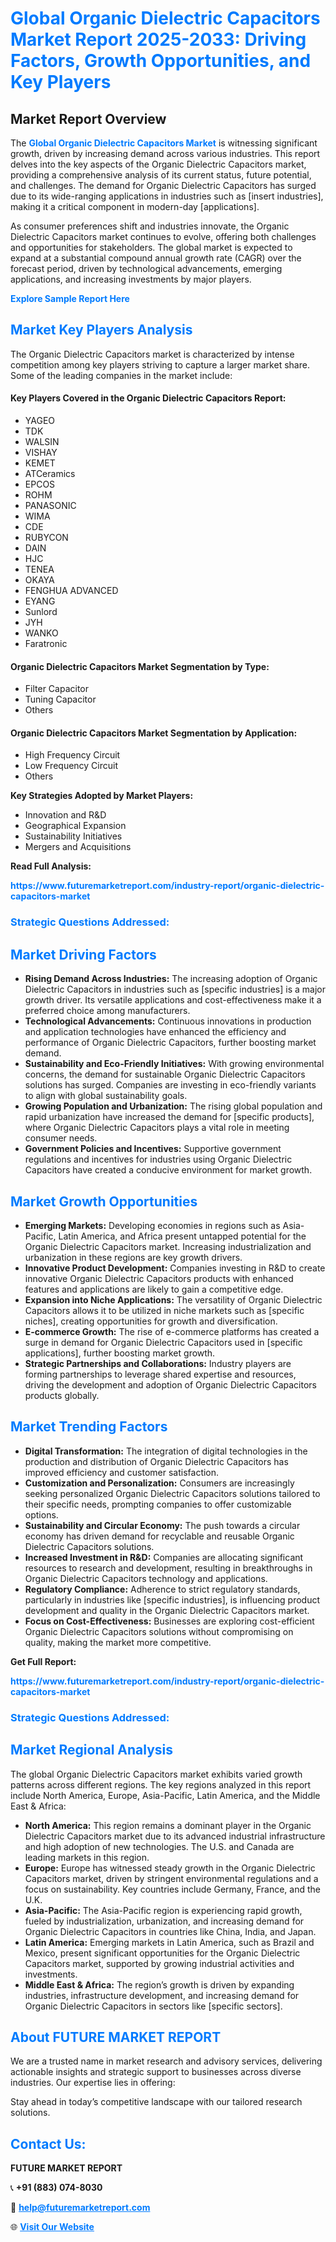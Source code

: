 <h1 style="color: #007BFF;">Global Organic Dielectric Capacitors Market Report 2025-2033: Driving Factors, Growth Opportunities, and Key Players</h1>

<section id="overview">
<h2>Market Report Overview</h2>
<p>The <a href="https://www.futuremarketreport.com/industry-report/organic-dielectric-capacitors-market" style="color: #007BFF; text-decoration: none;"><strong>Global Organic Dielectric Capacitors Market</strong></a> is witnessing significant growth, driven by increasing demand across various industries. This report delves into the key aspects of the Organic Dielectric Capacitors market, providing a comprehensive analysis of its current status, future potential, and challenges. The demand for Organic Dielectric Capacitors has surged due to its wide-ranging applications in industries such as [insert industries], making it a critical component in modern-day [applications].</p>
<p>As consumer preferences shift and industries innovate, the Organic Dielectric Capacitors market continues to evolve, offering both challenges and opportunities for stakeholders. The global market is expected to expand at a substantial compound annual growth rate (CAGR) over the forecast period, driven by technological advancements, emerging applications, and increasing investments by major players.</p>
</section>

<section id="overview">
<p><a href="https://www.futuremarketreport.com/request-sample/reportId=82945" style="color: #007BFF; text-decoration: none;"><strong>Explore Sample Report Here</strong></a></p>
</section>

<section id="key-players">
<h2 style="color: #007BFF;">Market Key Players Analysis</h2>
<p>The Organic Dielectric Capacitors market is characterized by intense competition among key players striving to capture a larger market share. Some of the leading companies in the market include:</p>
<h4>Key Players Covered in the Organic Dielectric Capacitors Report:</h4>
<ul><li>YAGEO</li><li>TDK</li><li>WALSIN</li><li>VISHAY</li><li>KEMET</li><li>ATCeramics</li><li>EPCOS</li><li>ROHM</li><li>PANASONIC</li><li>WIMA</li><li>CDE</li><li>RUBYCON</li><li>DAIN</li><li>HJC</li><li>TENEA</li><li>OKAYA</li><li>FENGHUA ADVANCED</li><li>EYANG</li><li>Sunlord</li><li>JYH</li><li>WANKO</li><li>Faratronic</li></ul>
<h4>Organic Dielectric Capacitors Market Segmentation by Type:</h4>
<ul><li>Filter Capacitor</li><li>Tuning Capacitor</li><li>Others</li></ul>

<h4>Organic Dielectric Capacitors Market Segmentation by Application:</h4>
<ul><li>High Frequency Circuit</li><li>Low Frequency Circuit</li><li>Others</li></ul>
<p><strong>Key Strategies Adopted by Market Players:</strong></p>
<ul>
<li>Innovation and R&D</li>
<li>Geographical Expansion</li>
<li>Sustainability Initiatives</li>
<li>Mergers and Acquisitions</li>
</ul>
</section>

<section>
<p><strong>Read Full Analysis: </strong></p><a href="https://www.futuremarketreport.com/industry-report/organic-dielectric-capacitors-market" style="color: #007BFF; text-decoration: none;"><strong>https://www.futuremarketreport.com/industry-report/organic-dielectric-capacitors-market</strong></a>
<h3 style="color: #007BFF;">Strategic Questions Addressed:</h3>
</section>

<section id="driving-factors">
<h2 style="color: #007BFF;">Market Driving Factors</h2>
<ul>
<li><strong>Rising Demand Across Industries:</strong> The increasing adoption of Organic Dielectric Capacitors in industries such as [specific industries] is a major growth driver. Its versatile applications and cost-effectiveness make it a preferred choice among manufacturers.</li>
<li><strong>Technological Advancements:</strong> Continuous innovations in production and application technologies have enhanced the efficiency and performance of Organic Dielectric Capacitors, further boosting market demand.</li>
<li><strong>Sustainability and Eco-Friendly Initiatives:</strong> With growing environmental concerns, the demand for sustainable Organic Dielectric Capacitors solutions has surged. Companies are investing in eco-friendly variants to align with global sustainability goals.</li>
<li><strong>Growing Population and Urbanization:</strong> The rising global population and rapid urbanization have increased the demand for [specific products], where Organic Dielectric Capacitors plays a vital role in meeting consumer needs.</li>
<li><strong>Government Policies and Incentives:</strong> Supportive government regulations and incentives for industries using Organic Dielectric Capacitors have created a conducive environment for market growth.</li>
</ul>
</section>

<section id="growth-opportunities">
<h2 style="color: #007BFF;">Market Growth Opportunities</h2>
<ul>
<li><strong>Emerging Markets:</strong> Developing economies in regions such as Asia-Pacific, Latin America, and Africa present untapped potential for the Organic Dielectric Capacitors market. Increasing industrialization and urbanization in these regions are key growth drivers.</li>
<li><strong>Innovative Product Development:</strong> Companies investing in R&D to create innovative Organic Dielectric Capacitors products with enhanced features and applications are likely to gain a competitive edge.</li>
<li><strong>Expansion into Niche Applications:</strong> The versatility of Organic Dielectric Capacitors allows it to be utilized in niche markets such as [specific niches], creating opportunities for growth and diversification.</li>
<li><strong>E-commerce Growth:</strong> The rise of e-commerce platforms has created a surge in demand for Organic Dielectric Capacitors used in [specific applications], further boosting market growth.</li>
<li><strong>Strategic Partnerships and Collaborations:</strong> Industry players are forming partnerships to leverage shared expertise and resources, driving the development and adoption of Organic Dielectric Capacitors products globally.</li>
</ul>
</section>

<section id="trending-factors">
<h2 style="color: #007BFF;">Market Trending Factors</h2>
<ul>
<li><strong>Digital Transformation:</strong> The integration of digital technologies in the production and distribution of Organic Dielectric Capacitors has improved efficiency and customer satisfaction.</li>
<li><strong>Customization and Personalization:</strong> Consumers are increasingly seeking personalized Organic Dielectric Capacitors solutions tailored to their specific needs, prompting companies to offer customizable options.</li>
<li><strong>Sustainability and Circular Economy:</strong> The push towards a circular economy has driven demand for recyclable and reusable Organic Dielectric Capacitors solutions.</li>
<li><strong>Increased Investment in R&D:</strong> Companies are allocating significant resources to research and development, resulting in breakthroughs in Organic Dielectric Capacitors technology and applications.</li>
<li><strong>Regulatory Compliance:</strong> Adherence to strict regulatory standards, particularly in industries like [specific industries], is influencing product development and quality in the Organic Dielectric Capacitors market.</li>
<li><strong>Focus on Cost-Effectiveness:</strong> Businesses are exploring cost-efficient Organic Dielectric Capacitors solutions without compromising on quality, making the market more competitive.</li>
</ul>
</section>

<section>
<p><strong>Get Full Report: </strong></p><a href="https://www.futuremarketreport.com/industry-report/organic-dielectric-capacitors-market" style="color: #007BFF; text-decoration: none;"><strong>https://www.futuremarketreport.com/industry-report/organic-dielectric-capacitors-market</strong></a>
<h3 style="color: #007BFF;">Strategic Questions Addressed:</h3>
</section>


<section id="regional-analysis">
<h2 style="color: #007BFF;">Market Regional Analysis</h2>
<p>The global Organic Dielectric Capacitors market exhibits varied growth patterns across different regions. The key regions analyzed in this report include North America, Europe, Asia-Pacific, Latin America, and the Middle East & Africa:</p>
<ul>
<li><strong>North America:</strong> This region remains a dominant player in the Organic Dielectric Capacitors market due to its advanced industrial infrastructure and high adoption of new technologies. The U.S. and Canada are leading markets in this region.</li>
<li><strong>Europe:</strong> Europe has witnessed steady growth in the Organic Dielectric Capacitors market, driven by stringent environmental regulations and a focus on sustainability. Key countries include Germany, France, and the U.K.</li>
<li><strong>Asia-Pacific:</strong> The Asia-Pacific region is experiencing rapid growth, fueled by industrialization, urbanization, and increasing demand for Organic Dielectric Capacitors in countries like China, India, and Japan.</li>
<li><strong>Latin America:</strong> Emerging markets in Latin America, such as Brazil and Mexico, present significant opportunities for the Organic Dielectric Capacitors market, supported by growing industrial activities and investments.</li>
<li><strong>Middle East & Africa:</strong> The region’s growth is driven by expanding industries, infrastructure development, and increasing demand for Organic Dielectric Capacitors in sectors like [specific sectors].</li>
</ul>
</section>

<footer>
<h2 style="color: #007BFF;">About FUTURE MARKET REPORT</h2>
<p>We are a trusted name in market research and advisory services, delivering actionable insights and strategic support to businesses across diverse industries. Our expertise lies in offering:</p>

<p>Stay ahead in today’s competitive landscape with our tailored research solutions.</p>

<h2 style="color: #007BFF;">Contact Us:</h2>
<p><strong>FUTURE MARKET REPORT</strong></p>
<p>📞 <strong>+91 (883) 074-8030</strong></p>
<p>📧 <strong><a href="mailto:help@futuremarketreport.com" style="color: #007BFF;">help@futuremarketreport.com</a></strong></p>
<p>🌐 <strong><a href="https://www.futuremarketreport.com/" style="color: #007BFF;">Visit Our Website</a></strong></p>
</footer>